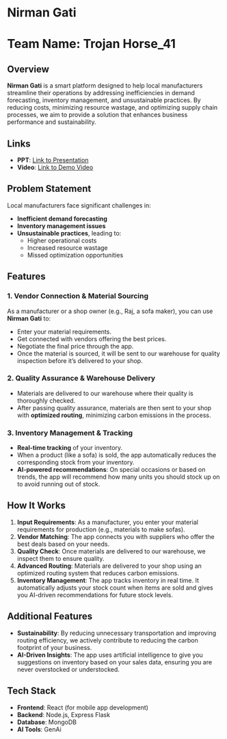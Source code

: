 # Nirman Gati

# Team Name: Trojan Horse_41

## Overview
**Nirman Gati** is a smart platform designed to help local manufacturers streamline their operations by addressing inefficiencies in demand forecasting, inventory management, and unsustainable practices. By reducing costs, minimizing resource wastage, and optimizing supply chain processes, we aim to provide a solution that enhances business performance and sustainability.

## Links
- **PPT**: [Link to Presentation](#)
- **Video**: [Link to Demo Video](#)


## Problem Statement
Local manufacturers face significant challenges in:
- **Inefficient demand forecasting**
- **Inventory management issues**
- **Unsustainable practices**, leading to:
  - Higher operational costs
  - Increased resource wastage
  - Missed optimization opportunities

## Features

### 1. Vendor Connection & Material Sourcing
As a manufacturer or a shop owner (e.g., Raj, a sofa maker), you can use **Nirman Gati** to:
- Enter your material requirements.
- Get connected with vendors offering the best prices.
- Negotiate the final price through the app.
- Once the material is sourced, it will be sent to our warehouse for quality inspection before it’s delivered to your shop.

### 2. Quality Assurance & Warehouse Delivery
- Materials are delivered to our warehouse where their quality is thoroughly checked.
- After passing quality assurance, materials are then sent to your shop with **optimized routing**, minimizing carbon emissions in the process.

### 3. Inventory Management & Tracking
- **Real-time tracking** of your inventory. 
- When a product (like a sofa) is sold, the app automatically reduces the corresponding stock from your inventory.
- **AI-powered recommendations**: On special occasions or based on trends, the app will recommend how many units you should stock up on to avoid running out of stock.

## How It Works

1. **Input Requirements**: As a manufacturer, you enter your material requirements for production (e.g., materials to make sofas).
2. **Vendor Matching**: The app connects you with suppliers who offer the best deals based on your needs.
3. **Quality Check**: Once materials are delivered to our warehouse, we inspect them to ensure quality.
4. **Advanced Routing**: Materials are delivered to your shop using an optimized routing system that reduces carbon emissions.
5. **Inventory Management**: The app tracks inventory in real time. It automatically adjusts your stock count when items are sold and gives you AI-driven recommendations for future stock levels.

## Additional Features
- **Sustainability**: By reducing unnecessary transportation and improving routing efficiency, we actively contribute to reducing the carbon footprint of your business.
- **AI-Driven Insights**: The app uses artificial intelligence to give you suggestions on inventory based on your sales data, ensuring you are never overstocked or understocked.



## Tech Stack
- **Frontend**: React (for mobile app development)
- **Backend**: Node.js, Express Flask
- **Database**: MongoDB
- **AI Tools**: GenAi

